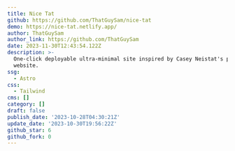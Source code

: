```yaml
---
title: Nice Tat
github: https://github.com/ThatGuySam/nice-tat
demo: https://nice-tat.netlify.app/
author: ThatGuySam
author_link: https://github.com/ThatGuySam
date: 2023-11-30T12:43:54.122Z
description: >-
  One-click deployable ultra-minimal site inspired by Casey Neistat's personal
  website.
ssg:
  - Astro
css:
  - Tailwind
cms: []
category: []
draft: false
publish_date: '2023-10-28T04:30:21Z'
update_date: '2023-10-30T19:56:22Z'
github_star: 6
github_fork: 0
---
```

